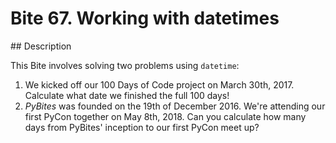 # Bite 67. Working with datetimes

## Description

This Bite involves solving two problems using `datetime`:

1. We kicked off our 100 Days of Code project on March 30th, 2017. Calculate what date we finished the full 100 days!
2. _PyBites_ was founded on the 19th of December 2016. We're attending our first PyCon together on May 8th, 2018. Can you calculate how many days from PyBites' inception to our first PyCon meet up?
